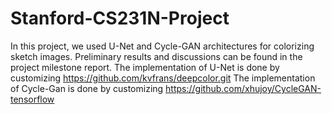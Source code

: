 # Stanford-CS231N-Project
In this project, we used U-Net and Cycle-GAN architectures for colorizing sketch images. 
Preliminary results and discussions can be found in the project milestone report.
The implementation of U-Net is done by customizing https://github.com/kvfrans/deepcolor.git
The implementation of Cycle-Gan is done by customizing https://github.com/xhujoy/CycleGAN-tensorflow 
